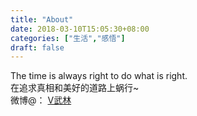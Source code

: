 ```yaml
---
title: "About"
date: 2018-03-10T15:05:30+08:00
categories: ["生活","感悟"]
draft: false
---
```

The time is always right to do what is right.    
在追求真相和美好的道路上蜗行~      
微博@： [V武林](https://weibo.com/u/1243432494) <!--more-->
